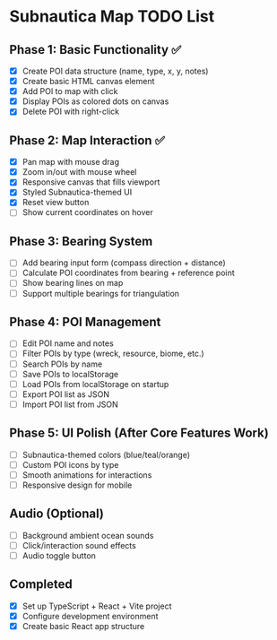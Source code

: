 # Subnautica Map TODO List

## Phase 1: Basic Functionality ✅
- [x] Create POI data structure (name, type, x, y, notes)
- [x] Create basic HTML canvas element
- [x] Add POI to map with click
- [x] Display POIs as colored dots on canvas
- [x] Delete POI with right-click

## Phase 2: Map Interaction ✅
- [x] Pan map with mouse drag
- [x] Zoom in/out with mouse wheel
- [x] Responsive canvas that fills viewport
- [x] Styled Subnautica-themed UI
- [x] Reset view button
- [ ] Show current coordinates on hover

## Phase 3: Bearing System
- [ ] Add bearing input form (compass direction + distance)
- [ ] Calculate POI coordinates from bearing + reference point
- [ ] Show bearing lines on map
- [ ] Support multiple bearings for triangulation

## Phase 4: POI Management
- [ ] Edit POI name and notes
- [ ] Filter POIs by type (wreck, resource, biome, etc.)
- [ ] Search POIs by name
- [ ] Save POIs to localStorage
- [ ] Load POIs from localStorage on startup
- [ ] Export POI list as JSON
- [ ] Import POI list from JSON

## Phase 5: UI Polish (After Core Features Work)
- [ ] Subnautica-themed colors (blue/teal/orange)
- [ ] Custom POI icons by type
- [ ] Smooth animations for interactions
- [ ] Responsive design for mobile

## Audio (Optional)
- [ ] Background ambient ocean sounds
- [ ] Click/interaction sound effects
- [ ] Audio toggle button

## Completed
- [x] Set up TypeScript + React + Vite project
- [x] Configure development environment
- [x] Create basic React app structure
